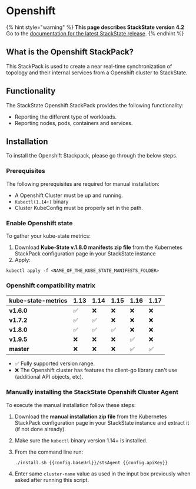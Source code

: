 # Openshift

{% hint style="warning" %}
**This page describes StackState version 4.2**  
Go to the [documentation for the latest StackState release](https://docs.stackstate.com/).
{% endhint %}

## What is the Openshift StackPack?

This StackPack is used to create a near real-time synchronization of topology and their internal services from a Openshift cluster to StackState.

## Functionality

The StackState Openshift StackPack provides the following functionality:

* Reporting the different type of workloads.
* Reporting nodes, pods, containers and services.

## Installation

To install the Openshift Stackpack, please go through the below steps.

### Prerequisites

The following prerequisites are required for manual installation:

* A Openshift Cluster must be up and running.
* `Kubectl(1.14+)` binary
* Cluster KubeConfig must be properly set in the path.

### Enable Openshift state

To gather your kube-state metrics:

1. Download **Kube-State v.1.8.0 manifests zip file** from the Kubernetes StackPack configuration page in your StackState instance
2. Apply:

```text
kubectl apply -f <NAME_OF_THE_KUBE_STATE_MANIFESTS_FOLDER>
```

### Openshift compatibility matrix

| kube-state-metrics | **1.13** | **1.14** | **1.15** | **1.16** | **1.17** |
| :--- | :--- | :--- | :--- | :--- | :--- |
| **v1.6.0** | ✅ | ❌ | ❌ | ❌ | ❌ |
| **v1.7.2** | ✅ | ✅ | ❌ | ❌ | ❌ |
| **v1.8.0** | ✅ | ✅ | ✅ | ❌ | ❌ |
| **v1.9.5** | ❌ | ❌ | ❌ | ✅ | ❌ |
| **master** | ❌ | ❌ | ❌ | ✅ | ✅ |

* ✅ Fully supported version range.
* ❌ The Openshift cluster has features the client-go library can't use \(additional API objects, etc\).

### Manually installing the StackState Openshift Cluster Agent

To execute the manual installation follow these steps:

1. Download the **manual installation zip file** from the Kubernetes StackPack configuration page in your StackState instance and extract it \(if not done already\).
2. Make sure the `kubectl` binary version 1.14+ is installed.
3. From the command line run:

   ```text
   ./install.sh {{config.baseUrl}}/stsAgent {{config.apiKey}}
   ```

4. Enter same `cluster-name` value as used in the input box previously when asked after running this script.

